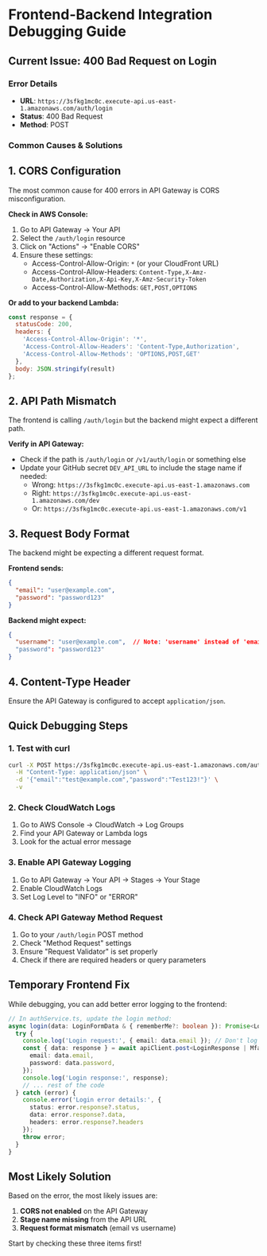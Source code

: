 # Frontend-Backend Integration Debugging Guide

## Current Issue: 400 Bad Request on Login

### Error Details
- **URL**: `https://3sfkg1mc0c.execute-api.us-east-1.amazonaws.com/auth/login`
- **Status**: 400 Bad Request
- **Method**: POST

### Common Causes & Solutions

## 1. CORS Configuration
The most common cause for 400 errors in API Gateway is CORS misconfiguration.

**Check in AWS Console:**
1. Go to API Gateway → Your API
2. Select the `/auth/login` resource
3. Click on "Actions" → "Enable CORS"
4. Ensure these settings:
   - Access-Control-Allow-Origin: `*` (or your CloudFront URL)
   - Access-Control-Allow-Headers: `Content-Type,X-Amz-Date,Authorization,X-Api-Key,X-Amz-Security-Token`
   - Access-Control-Allow-Methods: `GET,POST,OPTIONS`

**Or add to your backend Lambda:**
```javascript
const response = {
  statusCode: 200,
  headers: {
    'Access-Control-Allow-Origin': '*',
    'Access-Control-Allow-Headers': 'Content-Type,Authorization',
    'Access-Control-Allow-Methods': 'OPTIONS,POST,GET'
  },
  body: JSON.stringify(result)
};
```

## 2. API Path Mismatch
The frontend is calling `/auth/login` but the backend might expect a different path.

**Verify in API Gateway:**
- Check if the path is `/auth/login` or `/v1/auth/login` or something else
- Update your GitHub secret `DEV_API_URL` to include the stage name if needed:
  - Wrong: `https://3sfkg1mc0c.execute-api.us-east-1.amazonaws.com`
  - Right: `https://3sfkg1mc0c.execute-api.us-east-1.amazonaws.com/dev`
  - Or: `https://3sfkg1mc0c.execute-api.us-east-1.amazonaws.com/v1`

## 3. Request Body Format
The backend might be expecting a different request format.

**Frontend sends:**
```json
{
  "email": "user@example.com",
  "password": "password123"
}
```

**Backend might expect:**
```json
{
  "username": "user@example.com",  // Note: 'username' instead of 'email'
  "password": "password123"
}
```

## 4. Content-Type Header
Ensure the API Gateway is configured to accept `application/json`.

## Quick Debugging Steps

### 1. Test with curl
```bash
curl -X POST https://3sfkg1mc0c.execute-api.us-east-1.amazonaws.com/auth/login \
  -H "Content-Type: application/json" \
  -d '{"email":"test@example.com","password":"Test123!"}' \
  -v
```

### 2. Check CloudWatch Logs
1. Go to AWS Console → CloudWatch → Log Groups
2. Find your API Gateway or Lambda logs
3. Look for the actual error message

### 3. Enable API Gateway Logging
1. Go to API Gateway → Your API → Stages → Your Stage
2. Enable CloudWatch Logs
3. Set Log Level to "INFO" or "ERROR"

### 4. Check API Gateway Method Request
1. Go to your `/auth/login` POST method
2. Check "Method Request" settings
3. Ensure "Request Validator" is set properly
4. Check if there are required headers or query parameters

## Temporary Frontend Fix

While debugging, you can add better error logging to the frontend:

```typescript
// In authService.ts, update the login method:
async login(data: LoginFormData & { rememberMe?: boolean }): Promise<LoginResponse | MfaRequiredResponse> {
  try {
    console.log('Login request:', { email: data.email }); // Don't log password
    const { data: response } = await apiClient.post<LoginResponse | MfaRequiredResponse>('/auth/login', {
      email: data.email,
      password: data.password,
    });
    console.log('Login response:', response);
    // ... rest of the code
  } catch (error) {
    console.error('Login error details:', {
      status: error.response?.status,
      data: error.response?.data,
      headers: error.response?.headers
    });
    throw error;
  }
}
```

## Most Likely Solution

Based on the error, the most likely issues are:
1. **CORS not enabled** on the API Gateway
2. **Stage name missing** from the API URL
3. **Request format mismatch** (email vs username)

Start by checking these three items first!
